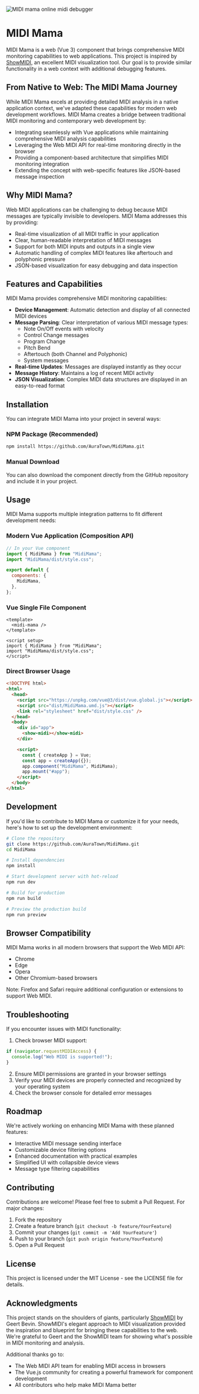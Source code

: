 ![MIDI mama online midi debugger](./public/MidiMama.png)

# MIDI Mama

MIDI Mama is a web (Vue 3) component that brings comprehensive MIDI monitoring capabilities to web applications. This project is inspired by [ShowMIDI](https://github.com/gbevin/ShowMIDI), an excellent MIDI visualization tool. Our goal is to provide similar functionality in a web context with additional debugging features.

## From Native to Web: The MIDI Mama Journey

While MIDI Mama excels at providing detailed MIDI analysis in a native application context, we've adapted these capabilities for modern web development workflows. MIDI Mama creates a bridge between traditional MIDI monitoring and contemporary web development by:

- Integrating seamlessly with Vue applications while maintaining comprehensive MIDI analysis capabilities
- Leveraging the Web MIDI API for real-time monitoring directly in the browser
- Providing a component-based architecture that simplifies MIDI monitoring integration
- Extending the concept with web-specific features like JSON-based message inspection

## Why MIDI Mama?

Web MIDI applications can be challenging to debug because MIDI messages are typically invisible to developers. MIDI Mama addresses this by providing:

- Real-time visualization of all MIDI traffic in your application
- Clear, human-readable interpretation of MIDI messages
- Support for both MIDI inputs and outputs in a single view
- Automatic handling of complex MIDI features like aftertouch and polyphonic pressure
- JSON-based visualization for easy debugging and data inspection

## Features and Capabilities

MIDI Mama provides comprehensive MIDI monitoring capabilities:

- **Device Management**: Automatic detection and display of all connected MIDI devices
- **Message Parsing**: Clear interpretation of various MIDI message types:
  - Note On/Off events with velocity
  - Control Change messages
  - Program Change
  - Pitch Bend
  - Aftertouch (both Channel and Polyphonic)
  - System messages
- **Real-time Updates**: Messages are displayed instantly as they occur
- **Message History**: Maintains a log of recent MIDI activity
- **JSON Visualization**: Complex MIDI data structures are displayed in an easy-to-read format

## Installation

You can integrate MIDI Mama into your project in several ways:

### NPM Package (Recommended)

```bash
npm install https://github.com/AuraTown/MidiMama.git
```

### Manual Download

You can also download the component directly from the GitHub repository and include it in your project.

## Usage

MIDI Mama supports multiple integration patterns to fit different development needs:

### Modern Vue Application (Composition API)

```javascript
// In your Vue component
import { MidiMama } from "MidiMama";
import "MidiMama/dist/style.css";

export default {
  components: {
    MidiMama,
  },
};
```

### Vue Single File Component

```vue
<template>
  <midi-mama />
</template>

<script setup>
import { MidiMama } from "MidiMama";
import "MidiMama/dist/style.css";
</script>
```

### Direct Browser Usage

```html
<!DOCTYPE html>
<html>
  <head>
    <script src="https://unpkg.com/vue@3/dist/vue.global.js"></script>
    <script src="dist/MidiMama.umd.js"></script>
    <link rel="stylesheet" href="dist/style.css" />
  </head>
  <body>
    <div id="app">
      <show-midi></show-midi>
    </div>

    <script>
      const { createApp } = Vue;
      const app = createApp({});
      app.component("MidiMama", MidiMama);
      app.mount("#app");
    </script>
  </body>
</html>
```

## Development

If you'd like to contribute to MIDI Mama or customize it for your needs, here's how to set up the development environment:

```bash
# Clone the repository
git clone https://github.com/AuraTown/MidiMama.git
cd MidiMama

# Install dependencies
npm install

# Start development server with hot-reload
npm run dev

# Build for production
npm run build

# Preview the production build
npm run preview
```

## Browser Compatibility

MIDI Mama works in all modern browsers that support the Web MIDI API:

- Chrome
- Edge
- Opera
- Other Chromium-based browsers

Note: Firefox and Safari require additional configuration or extensions to support Web MIDI.

## Troubleshooting

If you encounter issues with MIDI functionality:

1. Check browser MIDI support:

```javascript
if (navigator.requestMIDIAccess) {
  console.log("Web MIDI is supported!");
}
```

2. Ensure MIDI permissions are granted in your browser settings
3. Verify your MIDI devices are properly connected and recognized by your operating system
4. Check the browser console for detailed error messages

## Roadmap

We're actively working on enhancing MIDI Mama with these planned features:

- Interactive MIDI message sending interface
- Customizable device filtering options
- Enhanced documentation with practical examples
- Simplified UI with collapsible device views
- Message type filtering capabilities

## Contributing

Contributions are welcome! Please feel free to submit a Pull Request. For major changes:

1. Fork the repository
2. Create a feature branch (`git checkout -b feature/YourFeature`)
3. Commit your changes (`git commit -m 'Add YourFeature'`)
4. Push to your branch (`git push origin feature/YourFeature`)
5. Open a Pull Request

## License

This project is licensed under the MIT License - see the LICENSE file for details.

## Acknowledgments

This project stands on the shoulders of giants, particularly [ShowMIDI](https://github.com/gbevin/ShowMIDI) by Geert Bevin. ShowMIDI's elegant approach to MIDI visualization provided the inspiration and blueprint for bringing these capabilities to the web. We're grateful to Geert and the ShowMIDI team for showing what's possible in MIDI monitoring and analysis.

Additional thanks go to:

- The Web MIDI API team for enabling MIDI access in browsers
- The Vue.js community for creating a powerful framework for component development
- All contributors who help make MIDI Mama better
